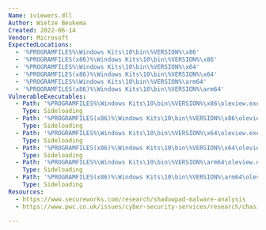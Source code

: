 ```yaml
---
Name: iviewers.dll
Author: Wietze Beukema
Created: 2022-06-14
Vendor: Microsoft
ExpectedLocations:
  - '%PROGRAMFILES%\Windows Kits\10\bin\%VERSION%\x86'
  - '%PROGRAMFILES(x86)%\Windows Kits\10\bin\%VERSION%\x86'
  - '%PROGRAMFILES%\Windows Kits\10\bin\%VERSION%\x64'
  - '%PROGRAMFILES(x86)%\Windows Kits\10\bin\%VERSION%\x64'
  - '%PROGRAMFILES%\Windows Kits\10\bin\%VERSION%\arm64'
  - '%PROGRAMFILES(x86)%\Windows Kits\10\bin\%VERSION%\arm64'
VulnerableExecutables:
  - Path: '%PROGRAMFILES%\Windows Kits\10\bin\%VERSION%\x86\oleview.exe'
    Type: Sideloading
  - Path: '%PROGRAMFILES(x86)%\Windows Kits\10\bin\%VERSION%\x86\oleview.exe'
    Type: Sideloading
  - Path: '%PROGRAMFILES%\Windows Kits\10\bin\%VERSION%\x64\oleview.exe'
    Type: Sideloading
  - Path: '%PROGRAMFILES(x86)%\Windows Kits\10\bin\%VERSION%\x64\oleview.exe'
    Type: Sideloading
  - Path: '%PROGRAMFILES%\Windows Kits\10\bin\%VERSION%\arm64\oleview.exe'
    Type: Sideloading
  - Path: '%PROGRAMFILES(x86)%\Windows Kits\10\bin\%VERSION%\arm64\oleview.exe'
    Type: Sideloading
Resources:
  - https://www.secureworks.com/research/shadowpad-malware-analysis
  - https://www.pwc.co.uk/issues/cyber-security-services/research/chasing-shadows.html

---
```


